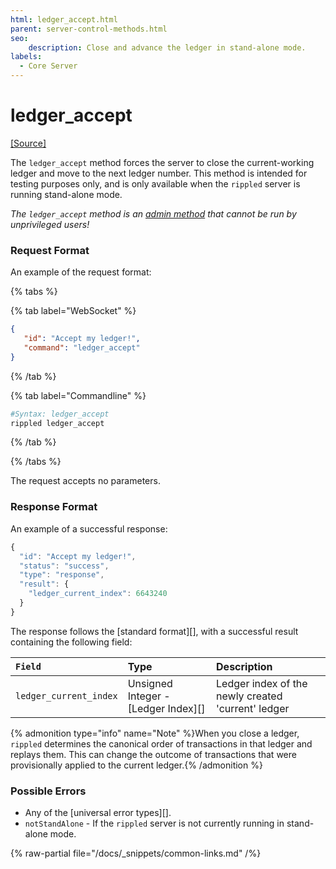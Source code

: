 ```yaml
---
html: ledger_accept.html
parent: server-control-methods.html
seo:
    description: Close and advance the ledger in stand-alone mode.
labels:
  - Core Server
---
```

# ledger_accept
[[Source]](https://github.com/XRPLF/rippled/blob/1e01cd34f7a216092ed779f291b43324c167167a/src/xrpld/rpc/handlers/LedgerAccept.cpp "Source")

The `ledger_accept` method forces the server to close the current-working ledger and move to the next ledger number. This method is intended for testing purposes only, and is only available when the `rippled` server is running stand-alone mode.

*The `ledger_accept` method is an [admin method](../index.md) that cannot be run by unprivileged users!*

### Request Format

An example of the request format:

{% tabs %}

{% tab label="WebSocket" %}
```json
{
   "id": "Accept my ledger!",
   "command": "ledger_accept"
}
```
{% /tab %}

{% tab label="Commandline" %}
```sh
#Syntax: ledger_accept
rippled ledger_accept
```
{% /tab %}

{% /tabs %}

The request accepts no parameters.

### Response Format

An example of a successful response:
```js
{
  "id": "Accept my ledger!",
  "status": "success",
  "type": "response",
  "result": {
    "ledger_current_index": 6643240
  }
}
```

The response follows the [standard format][], with a successful result containing the following field:

| `Field`                | Type             | Description                      |
|:-----------------------|:-----------------|:---------------------------------|
| `ledger_current_index` | Unsigned Integer - [Ledger Index][] | Ledger index of the newly created 'current' ledger |

{% admonition type="info" name="Note" %}When you close a ledger, `rippled` determines the canonical order of transactions in that ledger and replays them. This can change the outcome of transactions that were provisionally applied to the current ledger.{% /admonition %}

### Possible Errors

* Any of the [universal error types][].
* `notStandAlone` - If the `rippled` server is not currently running in stand-alone mode.

{% raw-partial file="/docs/_snippets/common-links.md" /%}
